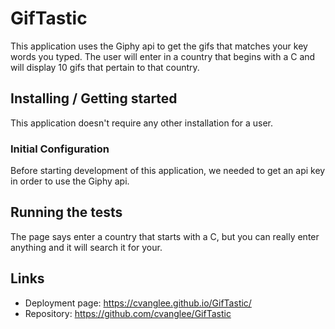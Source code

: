 # GifTastic
This application uses the Giphy api to get the gifs that matches your key words you typed.  The user will enter in a country that begins with a C and will display 10 gifs that pertain to that country.

## Installing / Getting started

This application doesn't require any other installation for a user.

### Initial Configuration

Before starting development of this application, we needed to get an api key in order to use the Giphy api.


## Running the tests

The page says enter a country that starts with a C, but you can really enter anything and it will search it for your.  

## Links

- Deployment page: https://cvanglee.github.io/GifTastic/
- Repository: https://github.com/cvanglee/GifTastic
